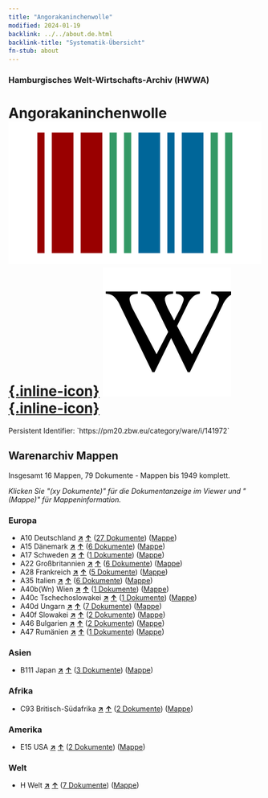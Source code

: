 ```yaml
---
title: "Angorakaninchenwolle"
modified: 2024-01-19
backlink: ../../about.de.html
backlink-title: "Systematik-Übersicht"
fn-stub: about
---
```


### Hamburgisches Welt-Wirtschafts-Archiv (HWWA)

# Angorakaninchenwolle &#160; [![Wikidata](/images/Wikidata-logo.svg "Wikidata"){.inline-icon}](http://www.wikidata.org/entity/Q542460) [![Wikipedia](/images/Wikipedia-W.svg "Wikipedia"){.inline-icon}](https://de.wikipedia.org/wiki/Angora)

<div class="hint">Persistent Identifier: `https://pm20.zbw.eu/category/ware/i/141972`</div>







## Warenarchiv Mappen






Insgesamt 16 Mappen, 79 Dokumente - Mappen bis 1949 komplett.

_Klicken Sie "(xy Dokumente)" für die Dokumentanzeige im Viewer und "(Mappe)" für Mappeninformation._




### Europa

- A10 Deutschland [**&nearr;**](../../../geo/i/126128/about.de.html "Deutschland (alle Mappen)") [**&uarr;**](../../../geo/about.de.html#A10 "Ländersystematik") (<a href="https://pm20.zbw.eu/iiifview/folder/wa/141972,126128" title="über: Angorakaninchenwolle : Deutschland" target="_blank">27 Dokumente</a>) ([Mappe](../../../../folder/wa/1419xx/141972/1261xx/126128/about.de.html))
- A15 Dänemark [**&nearr;**](../../../geo/i/141739/about.de.html "Dänemark (alle Mappen)") [**&uarr;**](../../../geo/about.de.html#A15 "Ländersystematik") (<a href="https://pm20.zbw.eu/iiifview/folder/wa/141972,141739" title="über: Angorakaninchenwolle : Dänemark" target="_blank">6 Dokumente</a>) ([Mappe](../../../../folder/wa/1419xx/141972/1417xx/141739/about.de.html))
- A17 Schweden [**&nearr;**](../../../geo/i/140968/about.de.html "Schweden (alle Mappen)") [**&uarr;**](../../../geo/about.de.html#A17 "Ländersystematik") (<a href="https://pm20.zbw.eu/iiifview/folder/wa/141972,140968" title="über: Angorakaninchenwolle : Schweden" target="_blank">1 Dokumente</a>) ([Mappe](../../../../folder/wa/1419xx/141972/1409xx/140968/about.de.html))
- A22 Großbritannien [**&nearr;**](../../../geo/i/140974/about.de.html "Großbritannien (alle Mappen)") [**&uarr;**](../../../geo/about.de.html#A22 "Ländersystematik") (<a href="https://pm20.zbw.eu/iiifview/folder/wa/141972,140974" title="über: Angorakaninchenwolle : Großbritannien" target="_blank">6 Dokumente</a>) ([Mappe](../../../../folder/wa/1419xx/141972/1409xx/140974/about.de.html))
- A28 Frankreich [**&nearr;**](../../../geo/i/140982/about.de.html "Frankreich (alle Mappen)") [**&uarr;**](../../../geo/about.de.html#A28 "Ländersystematik") (<a href="https://pm20.zbw.eu/iiifview/folder/wa/141972,140982" title="über: Angorakaninchenwolle : Frankreich" target="_blank">5 Dokumente</a>) ([Mappe](../../../../folder/wa/1419xx/141972/1409xx/140982/about.de.html))
- A35 Italien [**&nearr;**](../../../geo/i/141008/about.de.html "Italien (alle Mappen)") [**&uarr;**](../../../geo/about.de.html#A35 "Ländersystematik") (<a href="https://pm20.zbw.eu/iiifview/folder/wa/141972,141008" title="über: Angorakaninchenwolle : Italien" target="_blank">6 Dokumente</a>) ([Mappe](../../../../folder/wa/1419xx/141972/1410xx/141008/about.de.html))
- A40b(Wn) Wien [**&nearr;**](../../../geo/i/141021/about.de.html "Wien (alle Mappen)") [**&uarr;**](../../../geo/about.de.html#A40b(Wn) "Ländersystematik") (<a href="https://pm20.zbw.eu/iiifview/folder/wa/141972,141021" title="über: Angorakaninchenwolle : Wien" target="_blank">1 Dokumente</a>) ([Mappe](../../../../folder/wa/1419xx/141972/1410xx/141021/about.de.html))
- A40c Tschechoslowakei [**&nearr;**](../../../geo/i/141022/about.de.html "Tschechoslowakei (alle Mappen)") [**&uarr;**](../../../geo/about.de.html#A40c "Ländersystematik") (<a href="https://pm20.zbw.eu/iiifview/folder/wa/141972,141022" title="über: Angorakaninchenwolle : Tschechoslowakei" target="_blank">1 Dokumente</a>) ([Mappe](../../../../folder/wa/1419xx/141972/1410xx/141022/about.de.html))
- A40d Ungarn [**&nearr;**](../../../geo/i/141025/about.de.html "Ungarn (alle Mappen)") [**&uarr;**](../../../geo/about.de.html#A40d "Ländersystematik") (<a href="https://pm20.zbw.eu/iiifview/folder/wa/141972,141025" title="über: Angorakaninchenwolle : Ungarn" target="_blank">7 Dokumente</a>) ([Mappe](../../../../folder/wa/1419xx/141972/1410xx/141025/about.de.html))
- A40f Slowakei [**&nearr;**](../../../geo/i/141029/about.de.html "Slowakei (alle Mappen)") [**&uarr;**](../../../geo/about.de.html#A40f "Ländersystematik") (<a href="https://pm20.zbw.eu/iiifview/folder/wa/141972,141029" title="über: Angorakaninchenwolle : Slowakei" target="_blank">2 Dokumente</a>) ([Mappe](../../../../folder/wa/1419xx/141972/1410xx/141029/about.de.html))
- A46 Bulgarien [**&nearr;**](../../../geo/i/141039/about.de.html "Bulgarien (alle Mappen)") [**&uarr;**](../../../geo/about.de.html#A46 "Ländersystematik") (<a href="https://pm20.zbw.eu/iiifview/folder/wa/141972,141039" title="über: Angorakaninchenwolle : Bulgarien" target="_blank">2 Dokumente</a>) ([Mappe](../../../../folder/wa/1419xx/141972/1410xx/141039/about.de.html))
- A47 Rumänien [**&nearr;**](../../../geo/i/141040/about.de.html "Rumänien (alle Mappen)") [**&uarr;**](../../../geo/about.de.html#A47 "Ländersystematik") (<a href="https://pm20.zbw.eu/iiifview/folder/wa/141972,141040" title="über: Angorakaninchenwolle : Rumänien" target="_blank">1 Dokumente</a>) ([Mappe](../../../../folder/wa/1419xx/141972/1410xx/141040/about.de.html))

### Asien

- B111 Japan [**&nearr;**](../../../geo/i/141272/about.de.html "Japan (alle Mappen)") [**&uarr;**](../../../geo/about.de.html#B111 "Ländersystematik") (<a href="https://pm20.zbw.eu/iiifview/folder/wa/141972,141272" title="über: Angorakaninchenwolle : Japan" target="_blank">3 Dokumente</a>) ([Mappe](../../../../folder/wa/1419xx/141972/1412xx/141272/about.de.html))

### Afrika

- C93 Britisch-Südafrika [**&nearr;**](../../../geo/i/141454/about.de.html "Britisch-Südafrika (alle Mappen)") [**&uarr;**](../../../geo/about.de.html#C93 "Ländersystematik") (<a href="https://pm20.zbw.eu/iiifview/folder/wa/141972,141454" title="über: Angorakaninchenwolle : Britisch-Südafrika" target="_blank">2 Dokumente</a>) ([Mappe](../../../../folder/wa/1419xx/141972/1414xx/141454/about.de.html))

### Amerika

- E15 USA [**&nearr;**](../../../geo/i/141653/about.de.html "USA (alle Mappen)") [**&uarr;**](../../../geo/about.de.html#E15 "Ländersystematik") (<a href="https://pm20.zbw.eu/iiifview/folder/wa/141972,141653" title="über: Angorakaninchenwolle : USA" target="_blank">2 Dokumente</a>) ([Mappe](../../../../folder/wa/1419xx/141972/1416xx/141653/about.de.html))

### Welt

- H Welt [**&nearr;**](../../../geo/i/141728/about.de.html "Welt (alle Mappen)") [**&uarr;**](../../../geo/about.de.html#H "Ländersystematik") (<a href="https://pm20.zbw.eu/iiifview/folder/wa/141972,141728" title="über: Angorakaninchenwolle : Welt" target="_blank">7 Dokumente</a>) ([Mappe](../../../../folder/wa/1419xx/141972/1417xx/141728/about.de.html))



<a id="filmsections" />













